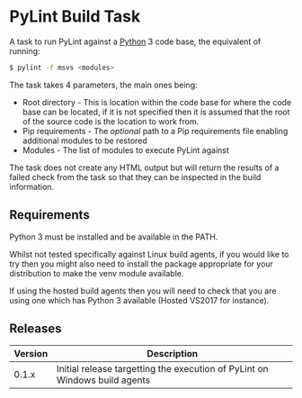 # PyLint Build Task

A task to run PyLint against a [Python](https://python.org) 3 code base, the equivalent of running:

```bash
$ pylint -f msvs <modules>
```

The task takes 4 parameters, the main ones being:

* Root directory - This is location within the code base for where the code base can be located, if it is not specified then it is assumed that the root of the source code is the location to work from.
* Pip requirements - The *optional* path to a Pip requirements file enabling additional modules to be restored
* Modules - The list of modules to execute PyLint against

The task does not create any HTML output but will return the results of a failed check from the task so that they can be inspected in the build information.

## Requirements

Python 3 must be installed and be available in the PATH.

Whilst not tested specifically against Linux build agents, if you would like to try then you might also need to install the package appropriate for your distribution to make the venv module available.

If using the hosted build agents then you will need to check that you are using one which has Python 3 available (Hosted VS2017 for instance).

## Releases

Version | Description
------- | -----------
0.1.x   | Initial release targetting the execution of PyLint on Windows build agents
